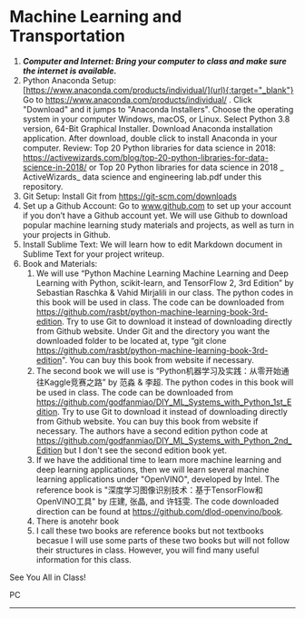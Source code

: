 
# **Machine Learning and Transportation** 



1. ***Computer and Internet: 
    Bring your computer to class and make sure the internet is available.***
2.	Python Anaconda Setup: [https://www.anaconda.com/products/individual/](url){:target="_blank"}
Go to <a href="https://www.anaconda.com/products/individual/" target="_blank" rel="noopener"><span>https://www.anaconda.com/products/individual/</span> </a>.
Click "Download" and it jumps to "Anaconda Installers". Choose the operating system in your computer Windows, macOS, or Linux. Select Python 3.8 version, 64-Bit Graphical Installer. Download Anaconda installation application. After download, double click to install Anaconda in your computer.
Review: Top 20 Python libraries for data science in 2018: https://activewizards.com/blog/top-20-python-libraries-for-data-science-in-2018/ or Top 20 Python libraries for data science in 2018 _ ActiveWizards_ data science and engineering lab.pdf under this repository.
3.	Git Setup: 
Install Git from https://git-scm.com/downloads
4.	Set up a Github Account: 
    Go to www.github.com to set up your account if you don’t have a Github account yet. We will use Github to download popular machine learning study materials and projects, as well as turn in your projects in Github. 
5.	Install Sublime Text: 
    We will learn how to edit Markdown document in Sublime Text for your project writeup. 
6.	Book and Materials:
    1. We will use “Python Machine Learning Machine Learning and Deep Learning with Python, scikit-learn, and TensorFlow 2, 3rd Edition” by Sebastian Raschka
& Vahid Mirjalili in our class. The python codes in this book will be used in class. The code can be downloaded from https://github.com/rasbt/python-machine-learning-book-3rd-edition. Try to use Git to download it instead of downloading directly from Github website. Under Git and the directory you want the downloaded folder to be located at, type “git clone https://github.com/rasbt/python-machine-learning-book-3rd-edition". You can buy this book from website if necessary.
    2. The second book we will use is “Python机器学习及实践：从零开始通往Kaggle竞赛之路” by 范淼 & 李超. The python codes in this book will be used in class. The code can be downloaded from https://github.com/godfanmiao/DIY_ML_Systems_with_Python_1st_Edition. Try to use Git to download it instead of downloading directly from Github website. You can buy this book from website if necessary.
    The authors have a second edition python code at https://github.com/godfanmiao/DIY_ML_Systems_with_Python_2nd_Edition but I don't see the second edition book yet.
    3. If we have the additional time to learn more machine learning and deep learning applications, then we will learn several machine learning applications under "OpenVINO", developed by Intel. The reference book is "深度学习图像识别技术：基于TensorFlow和OpenVINO工具" by 庄建, 张晶, and 许钰雯. The code downloaded direction can be found at https://github.com/dlod-openvino/book.
    4. There is anotehr book 
    3. I call these two books are reference books but not textbooks becasue I will use some parts of these two books but will not follow their structures in class. However, you will find many useful information for this class.  

See You All in Class!

PC



---
